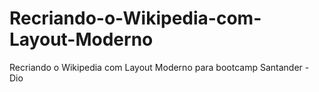 # Recriando-o-Wikipedia-com-Layout-Moderno
Recriando o Wikipedia com Layout Moderno para bootcamp Santander - Dio
